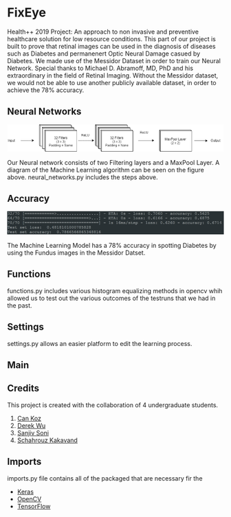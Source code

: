 # FixEye

Health++ 2019 Project: An approach to non invasive and preventive healthcare solution for low resource conditions. This part of our project is built to prove that retinal images can be used in the diagnosis of diseases such as Diabetes and permanenert Optic Neural Damage casued by Diabetes. We made use of the Messidor Dataset in order to train our Neural Network. Special thanks to Michael D. Abramoff, MD, PhD and his extraordinary in the field of Retinal Imaging. Without the Messidor dataset, we would not be able to use another publicly available dataset, in order to achieve the 78% accuracy.

## Neural Networks
![Diagram](readme_images/Neural_Net_Diagram.png)

Our Neural network consists of two Filtering layers and a MaxPool Layer. A diagram of the Machine Learning algorithm can be seen on the figure above. neural_networks.py includes the steps above.

## Accuracy
![Accuracy](readme_images/Accuracy.PNG)

The Machine Learning Model has a 78% accuracy in spotting Diabetes by using the Fundus images in the Messidor Datset.

## Functions
functions.py includes various histogram equalizing methods in opencv whih allowed us to test out the various outcomes of the testruns that we had in the past.

## Settings
settings.py allows an easier platform to edit the learning process.

## Main

## Credits
This project is created with the collaboration of 4 undergraduate students.
1) [Can Koz](https://github.com/canxkoz)
2) [Derek Wu](https://github.com/derekwu1)
3) [Sanjiv Soni](https://github.com/sanjivsoni)
4) [Schahrouz Kakavand](https://github.com/schahrouz)


## Imports 
imports.py file contains all of the packaged that are necessary fir the 
- [Keras](https://keras.io/)
- [OpenCV](https://opencv.org/)
- [TensorFlow](https://www.tensorflow.org/)
